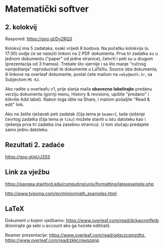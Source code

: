 # Matematički softver

## 2. kolokvij

Raspored: https://goo.gl/Dy2RQ3

Kolokvij ima 5 zadataka, svaki vrijedi 8 bodova. Na početku kolokvija (u 17:30) ovdje će se nalaziti linkovi na 2 PDF dokumenta. Prva tri zadatka su u jednom dokumentu ("paper" od jedne stranice), četvrti i peti su u drugom (prezentacija od 3 framea). Trebate što vjernije i sa što manje "ručnog namještanja" reproducirati te dokumente u LaTeXu. Source oba dokumenta, ili linkove na overleaf dokumente, poslat ćete mailom na `veky@math.hr`, sa Subjectom `MS K2`.

Ako radite u overleafu v1, prije slanja maila **obavezno labelirajte** predanu verziju dokumenta (gornji menu, History & revisions, upišite "predano" i kliknite Add label). Nakon toga idite na Share, i mailom pošaljite "Read & edit" link.

Ako ne želite rješavati peti zadatak (čija tema je `beamer`), tada rješenje čevrtog zadatka (čija tema je `tikz`) možete staviti u istu datoteku kao i rješenja prva tri zadatka (na zasebnu stranicu). U tom slučaju predajete samo jednu datoteku.

## Rezultati 2. zadaće

https://goo.gl/eUJ3SS

## Link za vježbu

https://pangea.stanford.edu/computing/unix/formatting/latexexample.php

http://www.typoma.com/en/minionmath_examples.html

## LaTeX

Dokument u kojem vježbamo: https://www.overleaf.com/read/dckwcnxtfknb
(klonirajte ga sebi u account ako ga hoćete editirati)

Beamer prezentacije: https://www.overleaf.com/read/gdgczcqmzdhz, https://www.overleaf.com/read/zkkcrqwqzqnp

